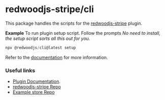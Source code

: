 # redwoodjs-stripe/cli
This package handles the scripts for the [redwoodjs-stripe](https://github.com/chrisvdm/redwoodjs-stripe) plugin. 

**Example**
To run plugin setup script. Follow the prompts _No need to install, the setup script sorts all this out for you._

```js
npx @redwoodjs/cli@latest setup
```

Refer to the [documentation](https://github.com/chrisvdm/redwoodjs-stripe/wiki) for more information.

### Useful links
- [Plugin Documentation](https://github.com/chrisvdm/redwoodjs-stripe/wiki).
- [redwoodjs-stripe Repo](https://github.com/chrisvdm/redwoodjs-stripe)
- [Example store Repo](https://github.com/redwoodjs/example-store-stripe)